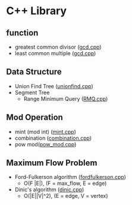 # C++ Library

## function
- greatest common divisor ([gcd.cpp](./function/gcd.cpp))
- least common multiple ([gcd.cpp](./function/gcd.cpp))

## Data Structure
- Union Find Tree ([unionfind.cpp](./data_structure/unionfind.cpp))
- Segment Tree
    - Range Minimum Query ([RMQ.cpp](./data_structure/segment_tree/RMQ.cpp))

## Mod Operation
- mint (mod int) ([mint.cpp](./mod/mint.cpp))
- combination ([combination.cpp](./mod/combination.cpp))
- pow mod([pow_mod.cpp](./mod/pow_mod.cpp))
    

## Maximum Flow Problem
- Ford-Fulkerson algorithm ([fordfulkerson.cpp](./flow/fordfulkerson.cpp))
    - O(F |E|), (F = max_flow, E = edge)
- Dinic's algorithm ([dinic.cpp](./flow/dinic.cpp))
    - O(|E||V|^2), (E = edge, V = vertex)

